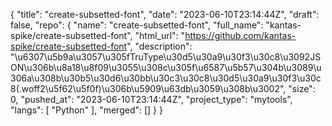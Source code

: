 {
    "title": "create-subsetted-font",
    "date": "2023-06-10T23:14:44Z",
    "draft": false,
    "repo": {
        "name": "create-subsetted-font",
        "full_name": "kantas-spike/create-subsetted-font",
        "html_url": "https://github.com/kantas-spike/create-subsetted-font",
        "description": "\u6307\u5b9a\u3057\u305fTruType\u30d5\u30a9\u30f3\u30c8\u3092JSON\u306b\u8a18\u8f09\u3055\u308c\u305f\u6587\u5b57\u304b\u3089\u306a\u308b\u30b5\u30d6\u30bb\u30c3\u30c8\u30d5\u30a9\u30f3\u30c8(.woff2\u5f62\u5f0f)\u306b\u5909\u63db\u3059\u308b\u3002",
        "size": 0,
        "pushed_at": "2023-06-10T23:14:44Z",
        "project_type": "mytools",
        "langs": [
            "Python"
        ],
        "merged": []
    }
}